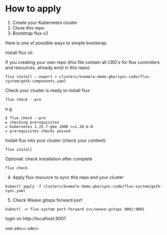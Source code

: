 # How to apply

1. Create your Kubernetes cluster
2. Clone this repo
3. Bootstrap flux v2

Here is one of possible ways to simple bootstrap:

install flux cli:

If you creating your own repo (this file contain all CRD's for flux controllers and resources, already exist in this repo):
```
flux install --export > clusters/ksemele-demo-gke/sync-code/flux-system/gotk-components.yaml
```

Check your cluster is ready to install flux:
```
flux check --pre
```
e.g.
```
$ flux check --pre
► checking prerequisites
✔ Kubernetes 1.25.7-gke.1000 >=1.20.6-0
✔ prerequisites checks passed
```

Install flux into your cluster (check your context):
```
flux install
```

Optional: check installation after complete
```
flux check
```

4. Apply flux resource to sync this repo and your cluster
```
kubectl apply -f clusters/ksemele-demo-gke/sync-code/flux-system/gotk-sync.yaml
```

5. Check Weave gitops
forward port
```
kubectl -n flux-system port-forward svc/weave-gitops 9001:9001
```
login on http://localhost:9001

use `admin:admin`
